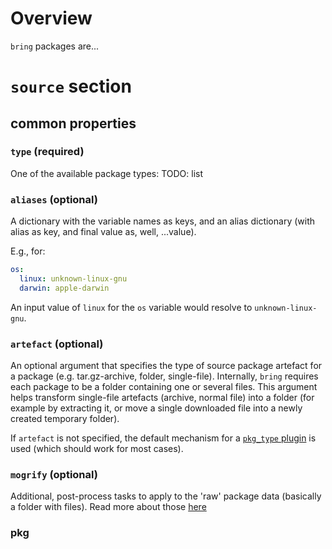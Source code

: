 # Overview

`bring` packages are...


# ``source`` section

## common properties

### ``type`` (required)

One of the available package types: TODO: list

### ``aliases`` (optional)

A dictionary with the variable names as keys, and an alias dictionary (with alias as key, and final value as, well, ...value).

E.g., for:

``` yaml
os:
  linux: unknown-linux-gnu
  darwin: apple-darwin
```

An input value of ``linux`` for the ``os`` variable would resolve to ``unknown-linux-gnu``.

### ``artefact`` (optional)

An optional argument that specifies the type of source package artefact for a package (e.g. tar.gz-archive, folder, single-file). Internally, ``bring`` requires each package to be a folder containing one or several files. This argument helps transform single-file artefacts (archive, normal file) into
a folder (for example by extracting it, or move a single downloaded file into a newly created temporary folder).

If ``artefact`` is not specified, the default mechanism for a [``pkg_type`` plugin](https://TODO) is used (which should work for most cases).

### ``mogrify`` (optional)

Additional, post-process tasks to apply to the 'raw' package data (basically a folder with files). Read more about those [here](https://TODO)

### pkg
